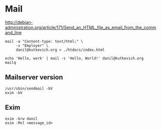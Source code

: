 <!-- -*- coding: utf-8; -*- -->

Mail
====

<http://debian-administration.org/article/171/Send_an_HTML_file_as_email_from_the_command_line>

    mail -a "Content-type: text/html;" \
         -s "Employer" \
         danil@kutkevich.org < ./htdocs/index.html

    echo 'Hello, work' | mail -s 'Hello, World!' danil@kutkevich.org
    mailq

Mailserver version
------------------

    /usr/sbin/sendmail -bV
    exim -bV

Exim
----

    exim -brw danil
    exim -Mvl <message_id>
